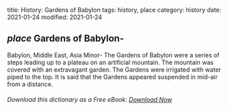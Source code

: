 title: History: Gardens of Babylon
tags: history, place
category: history
date: 2021-01-24
modified: 2021-01-24

## _place_ Gardens of Babylon-
Babylon, Middle East, Asia Minor-
The
Gardens of Babylon were a series of steps leading up to a plateau
on an artificial mountain. The mountain was covered with an
extravagant garden. The Gardens were irrigated with water piped to
the top. It is said that the Gardens appeared suspended in mid-air
from a distance.


###### Download *this* dictionary as a Free eBook: [Download Now]({static}static/SerfHistoryDictionary.pdf)

